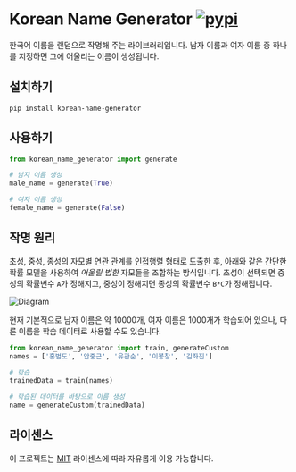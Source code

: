 # Korean Name Generator [![pypi][pypi-image]][pypi-url]

[pypi-image]: https://img.shields.io/pypi/v/korean-name-generator.svg
[pypi-url]: https://img.shields.io/pypi/v/korean-name-generator

한국어 이름을 랜덤으로 작명해 주는 라이브러리입니다. 남자 이름과 여자 이름 중 하나를 지정하면 그에 어울리는 이름이 생성됩니다.

## 설치하기
```
pip install korean-name-generator
```

## 사용하기
```python
from korean_name_generator import generate

# 남자 이름 생성
male_name = generate(True)

# 여자 이름 생성
female_name = generate(False)
```

## 작명 원리

초성, 중성, 종성의 자모별 연관 관계를 [인접행렬](https://en.wikipedia.org/wiki/Adjacency_matrix) 형태로 도출한 후, 아래와 같은 간단한 확률 모델을 사용하여 *어울릴 법한* 자모들을 조합하는 방식입니다. 초성이 선택되면 중성의 확률변수 `A`가 정해지고, 중성이 정해지면 종성의 확률변수 `B*C`가 정해집니다.

![Diagram](https://user-images.githubusercontent.com/6297755/29570112-74a030aa-8790-11e7-906a-e479e982fe08.png)

현재 기본적으로 남자 이름은 약 10000개, 여자 이름은 1000개가 학습되어 있으나, 다른 이름을 학습 데이터로 사용할 수도 있습니다.
```python
from korean_name_generator import train, generateCustom
names = ['홍범도', '안중근', '유관순', '이봉창', '김좌진']

# 학습
trainedData = train(names)

# 학습된 데이터를 바탕으로 이름 생성
name = generateCustom(trainedData)
```

## 라이센스
이 프로젝트는 [MIT]() 라이센스에 따라 자유롭게 이용 가능합니다.